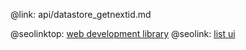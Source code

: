 @link: api/datastore_getnextid.md

@seolinktop: [web development library](https://webix.com)
@seolink: [list ui](https://webix.com/widget/list/)